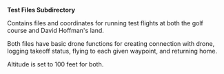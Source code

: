 **Test Files Subdirectory**

Contains files and coordinates for running test flights at both the golf course and David Hoffman's land.

Both files have basic drone functions for creating connection with drone,
logging takeoff status, flying to each given waypoint, and returning home.

Altitude is set to 100 feet for both.
